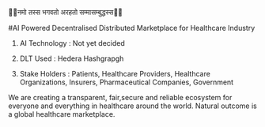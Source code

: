 🙏🏽नमो तस्स भगवतो अरहतो सम्मासम्बुद्धस्स🙏🏽

#AI Powered Decentralised Distributed Marketplace for Healthcare Industry

1. AI Technology : Not yet decided


2. DLT Used : Hedera Hashgrapgh


3. Stake Holders : Patients, Healthcare Providers, Healthcare Organizations, Insurers, Pharmaceutical Companies, Government

We are creating a transparent, fair,secure and reliable ecosystem for everyone and everything in healthcare around the world. Natural outcome is a global healthcare marketplace.


